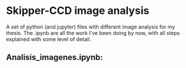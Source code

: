 # Skipper-CCD image analysis
A set of python (and jupyter) files with different image analysis for my thesis.
The .ipynb are all the work I've been doing by now, with all steps explained with some level of detail.

## Analisis_imagenes.ipynb:
